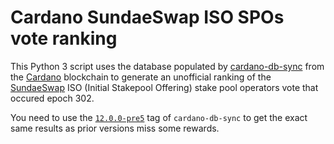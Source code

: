 # Cardano SundaeSwap ISO SPOs vote ranking

This Python 3 script uses the database populated by [cardano-db-sync](https://github.com/input-output-hk/cardano-db-sync) from the [Cardano](https://cardano.org/) blockchain to generate an unofficial ranking of the [SundaeSwap](https://sundaeswap.finance) ISO (Initial Stakepool Offering) stake pool operators vote that occured epoch 302.

You need to use the [`12.0.0-pre5`](https://github.com/input-output-hk/cardano-db-sync/releases/tag/12.0.0-pre5) tag of `cardano-db-sync` to get the exact same results as prior versions miss some rewards.
